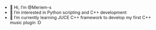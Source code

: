 - 👋 Hi, I’m @Meriem-s
- 👀 I’m interested in Python scripting and C++ development
- 🌱 I’m currently learning JUCE C++ framework to develop my first C++ music plugin :D

<!---
Meriem-s/Meriem-s is a ✨ special ✨ repository because its `README.md` (this file) appears on your GitHub profile.
You can click the Preview link to take a look at your changes.
--->
